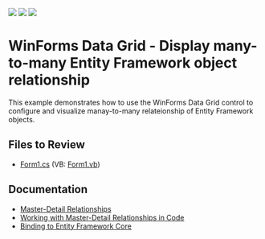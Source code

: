 <!-- default badges list -->
![](https://img.shields.io/endpoint?url=https://codecentral.devexpress.com/api/v1/VersionRange/128627633/13.1.4%2B)
[![](https://img.shields.io/badge/Open_in_DevExpress_Support_Center-FF7200?style=flat-square&logo=DevExpress&logoColor=white)](https://supportcenter.devexpress.com/ticket/details/E2766)
[![](https://img.shields.io/badge/📖_How_to_use_DevExpress_Examples-e9f6fc?style=flat-square)](https://docs.devexpress.com/GeneralInformation/403183)
<!-- default badges end -->

# WinForms Data Grid - Display many-to-many Entity Framework object relationship

This example demonstrates how to use the WinForms Data Grid control to configure and visualize manay-to-many relateionship of Entity Framework objects.


## Files to Review

* [Form1.cs](./CS/Entities/Form1.cs) (VB: [Form1.vb](./VB/Entities/Form1.vb))


## Documentation

* [Master-Detail Relationships](https://docs.devexpress.com/WindowsForms/3473/controls-and-libraries/data-grid/master-detail-relationships)
* [Working with Master-Detail Relationships in Code](https://docs.devexpress.com/WindowsForms/732/controls-and-libraries/data-grid/master-detail/working-with-master-detail-relationships-in-code)
* [Binding to Entity Framework Core](https://docs.devexpress.com/WindowsForms/118049/common-features/data-binding/binding-to-entity-framework-core)
